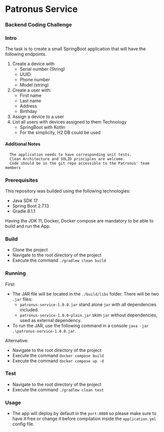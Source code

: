 # Patronus Service

### Backend Coding Challenge
### Intro
The task is to create a small SpringBoot application that will have the following endpoints.
1. Create a device with
   *  Serial number (String)
   *  UUID
   *  Phone number
   *  Model (string)
2. Create a user with:
   *  First name
   *  Last name
   *  Address
   *  Birthday
3. Assign a device to a user
4. List all users with devices assigned to them
   Technology
   *  SpringBoot with Kotlin
   *  For the simplicity, H2 DB could be used
#### Additional Notes
      The application needs to have corresponding unit tests.
      Clean Architecture and SOLID principles are welcome.
      Code should be in the git repo accessible to the Patronus' team members

### Prerequisites

This repository was builded using the following technologies:

* Java SDK 17
* Spring Boot 2.7.13
* Gradle 8.1.1

Having the JDK 11, Docker, Docker compose are mandatory to be able to build and run the App.

### Build

* Clone the project
* Navigate to the root directory of the project
* Execute the command `./gradlew clean build`


### Running

First:
* The JAR file will be located in the `./build/libs` folder. There will be two `.jar` files:
    * `patronus-service-1.0.0.jar` stand alone `jar` with all dependencies included.
    * `patronus-service-1.0.0-plain.jar` skim `jar` without dependencies, used as external dependency.
* To run the JAR, use the following command in a console `java -jar .\patronus-service-1.0.0.jar`.

Alternative:
* Navigate to the root directory of the project
* Execute the command `docker compose build`
* Execute the command `docker compose up -d`

### Test

* Navigate to the root directory of the project
* Execute the command `./gradlew clean test`

### Usage

* The app will deploy by default in the `port:8080` so please make sure to have it free or change it
  before compilation inside the `application.yml` config file.

